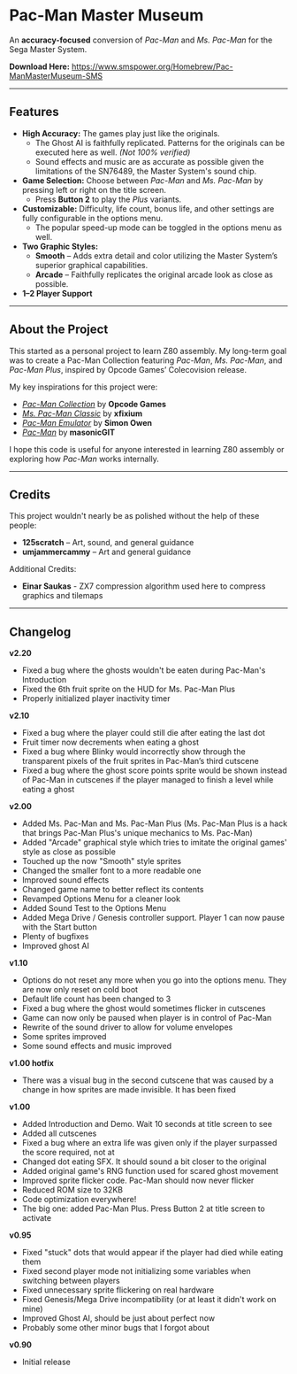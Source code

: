 # Pac-Man Master Museum

An **accuracy-focused** conversion of *Pac-Man* and *Ms. Pac-Man* for the Sega Master System.

**Download Here:** https://www.smspower.org/Homebrew/Pac-ManMasterMuseum-SMS

---

## Features
- **High Accuracy:** The games play just like the originals. 
  - The Ghost AI is faithfully replicated. Patterns for the originals can be executed here as well. *(Not 100% verified)*
  - Sound effects and music are as accurate as possible given the limitations of the SN76489, the Master System's sound chip.
- **Game Selection:** Choose between *Pac-Man* and *Ms. Pac-Man* by pressing left or right on the title screen.
  - Press **Button 2** to play the *Plus* variants.
- **Customizable:** Difficulty, life count, bonus life, and other settings are fully configurable in the options menu.
  - The popular speed-up mode can be toggled in the options menu as well.
- **Two Graphic Styles:**
  - **Smooth** – Adds extra detail and color utilizing the Master System’s superior graphical capabilities.
  - **Arcade** – Faithfully replicates the original arcade look as close as possible.
- **1–2 Player Support**

---

## About the Project
This started as a personal project to learn Z80 assembly. My long-term goal was to create a Pac-Man Collection featuring *Pac-Man*, *Ms. Pac-Man*, and *Pac-Man Plus*, inspired by Opcode Games’ Colecovision release.

My key inspirations for this project were:
- [*Pac-Man Collection*](https://cvaddict.com/profile.php?gameid=157) by **Opcode Games**
- [*Ms. Pac-Man Classic*](https://www.smspower.org/Homebrew/MsPacManClassic-SMS) by **xfixium**
- [*Pac-Man Emulator*](https://simonowen.com/articles/pacemu/) by **Simon Owen**
- [*Pac-Man*](https://github.com/masonicGIT/pacman) by **masonicGIT**

I hope this code is useful for anyone interested in learning Z80 assembly or exploring how *Pac-Man* works internally.

---

## Credits
This project wouldn't nearly be as polished without the help of these people:
- **125scratch** – Art, sound, and general guidance
- **umjammercammy** – Art and general guidance

Additional Credits:
- **Einar Saukas** - ZX7 compression algorithm used here to compress graphics and tilemaps

---


## Changelog
**v2.20**
- Fixed a bug where the ghosts wouldn't be eaten during Pac-Man's Introduction
- Fixed the 6th fruit sprite on the HUD for Ms. Pac-Man Plus
- Properly initialized player inactivity timer

**v2.10**
- Fixed a bug where the player could still die after eating the last dot
- Fruit timer now decrements when eating a ghost
- Fixed a bug where Blinky would incorrectly show through the transparent pixels of the fruit sprites in Pac-Man’s third cutscene
- Fixed a bug where the ghost score points sprite would be shown instead of Pac-Man in cutscenes if the player managed to finish a level while eating a ghost

**v2.00**
- Added Ms. Pac-Man and Ms. Pac-Man Plus (Ms. Pac-Man Plus is a hack that brings Pac-Man Plus's unique mechanics to Ms. Pac-Man)
- Added "Arcade" graphical style which tries to imitate the original games' style as close as possible
- Touched up the now "Smooth" style sprites
- Changed the smaller font to a more readable one
- Improved sound effects
- Changed game name to better reflect its contents
- Revamped Options Menu for a cleaner look
- Added Sound Test to the Options Menu
- Added Mega Drive / Genesis controller support. Player 1 can now pause with the Start button
- Plenty of bugfixes
- Improved ghost AI

**v1.10**
- Options do not reset any more when you go into the options menu. They are now only reset on cold boot
- Default life count has been changed to 3
- Fixed a bug where the ghost would sometimes flicker in cutscenes
- Game can now only be paused when player is in control of Pac-Man
- Rewrite of the sound driver to allow for volume envelopes
- Some sprites improved
- Some sound effects and music improved

**v1.00 hotfix**
- There was a visual bug in the second cutscene that was caused by a change in how sprites are made invisible. It has been fixed

**v1.00**
- Added Introduction and Demo. Wait 10 seconds at title screen to see
- Added all cutscenes
- Fixed a bug where an extra life was given only if the player surpassed the score required, not at
- Changed dot eating SFX. It should sound a bit closer to the original
- Added original game's RNG function used for scared ghost movement
- Improved sprite flicker code. Pac-Man should now never flicker
- Reduced ROM size to 32KB
- Code optimization everywhere!
- The big one: added Pac-Man Plus. Press Button 2 at title screen to activate

**v0.95**
- Fixed "stuck" dots that would appear if the player had died while eating them
- Fixed second player mode not initializing some variables when switching between players
- Fixed unnecessary sprite flickering on real hardware
- Fixed Genesis/Mega Drive incompatibility (or at least it didn't work on mine)
- Improved Ghost AI, should be just about perfect now
- Probably some other minor bugs that I forgot about

**v0.90**
- Initial release
